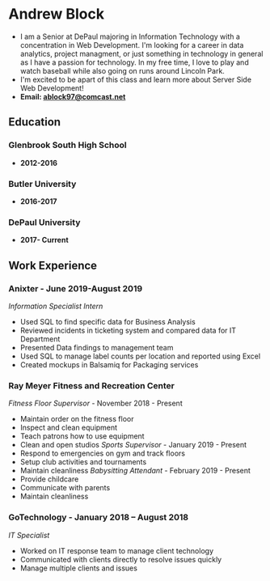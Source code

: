 # Andrew Block 
 - I am a Senior at DePaul majoring in Information Technology with a concentration in Web Development. I'm looking for a career in data analytics, project managment, or just something in technology in general as I have a passion for technology. In my free time, I love to play and watch baseball while also going on runs around Lincoln Park.
 - I'm excited to be apart of this class and learn more about Server Side Web Development!
 - **Email: ablock97@comcast.net**

## Education

### Glenbrook South High School
  - **2012-2016**
### Butler University
  - **2016-2017**
### DePaul University
  - **2017- Current**



## Work Experience 
 
### Anixter - June 2019-August 2019
_Information Specialist Intern_
  - Used SQL to find specific data for Business Analysis
  - Reviewed incidents in ticketing system and compared data for IT Department 
  - Presented Data findings to management team
  - Used SQL to manage label counts per location and reported using Excel 
  - Created mockups in Balsamiq for Packaging services

### Ray Meyer Fitness and Recreation Center
_Fitness Floor Supervisor_ -  November 2018 - Present
  - Maintain order on the fitness floor
  - Inspect and clean equipment
  - Teach patrons how to use equipment
  - Clean and open studios
_Sports Supervisor_ - January 2019 - Present
  - Respond to emergencies on gym and track floors
  -	Setup club activities and tournaments
  - Maintain cleanliness
_Babysitting Attendant_ - February 2019 - Present
  - Provide childcare 
  - Communicate with parents 
  - Maintain cleanliness

### GoTechnology - January 2018 – August 2018
_IT Specialist_
  -	Worked on IT response team to manage client technology
  - Communicated with clients directly to resolve issues quickly
  - Manage multiple clients and issues
  
  





  



